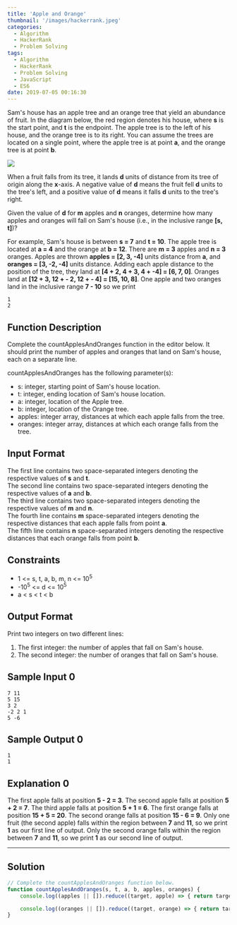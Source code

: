 ```yaml
---
title: 'Apple and Orange'
thumbnail: '/images/hackerrank.jpeg'
categories:
  - Algorithm
  - HackerRank
  - Problem Solving
tags:
  - Algorithm
  - HackerRank
  - Problem Solving
  - JavaScript
  - ES6
date: 2019-07-05 00:16:30
---
```


Sam's house has an apple tree and an orange tree that yield an abundance of fruit. In the diagram below, the red region denotes his house, where **s** is the start point, and **t** is the endpoint. The apple tree is to the left of his house, and the orange tree is to its right. You can assume the trees are located on a single point, where the apple tree is at point **a**, and the orange tree is at point **b**.

![](https://s3.amazonaws.com/hr-challenge-images/25220/1474218925-f2a791d52c-Appleandorange2.png)

<!-- more -->

When a fruit falls from its tree, it lands **d** units of distance from its tree of origin along the **x**-axis. A negative value of **d** means the fruit fell **d** units to the tree's left, and a positive value of **d** means it falls **d** units to the tree's right.

Given the value of **d** for **m** apples and **n** oranges, determine how many apples and oranges will fall on Sam's house (i.e., in the inclusive range **[s, t]**)?

For example, Sam's house is between **s = 7** and **t = 10**. The apple tree is located at **a = 4** and the orange at **b = 12**. There are **m = 3** apples and **n = 3** oranges. Apples are thrown **apples = [2, 3, -4]** units distance from **a**, and **oranges = [3, -2, -4]** units distance. Adding each apple distance to the position of the tree, they land at **[4 + 2, 4 + 3, 4 + -4] = [6, 7, 0]**. Oranges land at **[12 + 3, 12 + - 2, 12 + - 4] = [15, 10, 8]**. One apple and two oranges land in the inclusive range **7 - 10** so we print

```
1
2
```

## Function Description

Complete the countApplesAndOranges function in the editor below. It should print the number of apples and oranges that land on Sam's house, each on a separate line.

countApplesAndOranges has the following parameter(s):

- s: integer, starting point of Sam's house location.
- t: integer, ending location of Sam's house location.
- a: integer, location of the Apple tree.
- b: integer, location of the Orange tree.
- apples: integer array, distances at which each apple falls from the tree.
- oranges: integer array, distances at which each orange falls from the tree.


## Input Format

The first line contains two space-separated integers denoting the respective values of **s** and **t**.<br/>
The second line contains two space-separated integers denoting the respective values of **a** and **b**.<br/> 
The third line contains two space-separated integers denoting the respective values of **m** and **n**. <br/>
The fourth line contains **m** space-separated integers denoting the respective distances that each apple falls from point **a**.<br/> 
The fifth line contains **n** space-separated integers denoting the respective distances that each orange falls from point **b**.

## Constraints 

- 1 <= s, t, a, b, m, n <= 10<sup>5</sup>
- -10<sup>5</sup> <= d <= 10<sup>5</sup>
- a < s < t < b

## Output Format

Print two integers on two different lines:

1. The first integer: the number of apples that fall on Sam's house.
2. The second integer: the number of oranges that fall on Sam's house.

## Sample Input 0

```
7 11
5 15
3 2
-2 2 1
5 -6
```

## Sample Output 0

```
1
1
```

## Explanation 0

The first apple falls at position **5 - 2 = 3**. 
The second apple falls at position **5 + 2 = 7**. 
The third apple falls at position **5 + 1 = 6**. 
The first orange falls at position **15 + 5 = 20**. 
The second orange falls at position **15 - 6 = 9**. 
Only one fruit (the second apple) falls within the region between **7** and **11**, so we print **1** as our first line of output. 
Only the second orange falls within the region between **7** and **11**, so we print **1** as our second line of output.

---

## Solution

```javascript
// Complete the countApplesAndOranges function below.
function countApplesAndOranges(s, t, a, b, apples, oranges) {
    console.log((apples || []).reduce((target, apple) => { return target + (s - a <= apple && apple <= t - a) }, 0));

    console.log((oranges || []).reduce((target, orange) => { return target + (s - b <= orange && orange <= t - b) }, 0));
}
```
